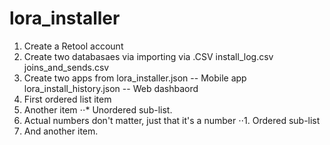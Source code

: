 # lora_installer
1. Create a Retool account
2. Create two databasaes via importing via .CSV 
   install_log.csv
   joins_and_sends.csv
3. Create two apps from 
   lora_installer.json          -- Mobile app
   lora_install_history.json    -- Web dashbaord
1. First ordered list item
2. Another item
⋅⋅* Unordered sub-list. 
1. Actual numbers don't matter, just that it's a number
⋅⋅1. Ordered sub-list
4. And another item.
